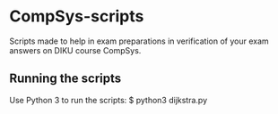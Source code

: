 # CompSys-scripts

Scripts made to help in exam preparations in verification of your exam answers on DIKU course CompSys.

## Running the scripts

Use Python 3 to run the scripts:
$ python3 dijkstra.py
